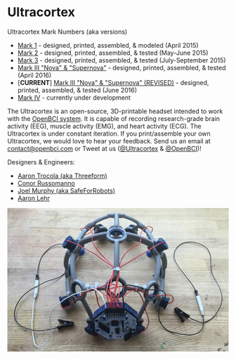 # Ultracortex

Ultracortex Mark Numbers (aka versions)

* [Mark 1](https://github.com/OpenBCI/Ultracortex/tree/master/Mark_1) - designed, printed, assembled, & modeled (April 2015)
* [Mark 2](https://github.com/OpenBCI/Ultracortex/tree/master/Mark_2) - designed, printed, assembled, & tested (May-June 2015)
* [Mark 3](https://github.com/OpenBCI/Ultracortex/tree/master/Mark_3) - designed, printed, assembled, & tested (July-September 2015)
* [Mark III "Nova" & "Supernova"](https://github.com/OpenBCI/Ultracortex/tree/master/Mark_III_Nova) - designed, printed, assembled, & tested (April 2016)
* [**CURRENT**] [Mark III "Nova" & "Supernova" (REVISED)](https://github.com/OpenBCI/Ultracortex/tree/master/Mark_III_Nova_REVISED) - designed, printed, assembled, & tested (June 2016)
* [Mark IV](https://github.com/OpenBCI/Ultracortex/tree/master/Mark_IV) - currently under development

The Ultracortex is an open-source, 3D-printable headset intended to work with the [OpenBCI system](http://openbci.com/). It is capable of recording research-grade brain activity (EEG), muscle activity (EMG), and heart activity (ECG). The Ultracortex is under constant iteration. If you print/assemble your own Ultracortex, we would love to hear your feedback. Send us an email at [contact@openbci.com](mailto:contact@openbci.com) or Tweet at us ([@Ultracortex](https://twitter.com/Ultracortex) & [@OpenBCI](https://twitter.com/OpenBCI))!

Designers & Engineers:

* [Aaron Trocola (aka Threeform)](http://threeformfashion.com/)
* [Conor Russomanno](https://twitter.com/russomanno15)
* [Joel Murphy (aka SafeForRobots)](https://twitter.com/safeforrobots)
* [Aaron Lehr](http://aaronlehr.com/portfolio/)

![image](./Mark3.JPG)

